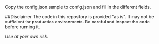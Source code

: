 
Copy the config.json.sample to config.json and fill in the different fields.

##Disclaimer
The code in this repository is provided "as is". It may not be sufficient for production environments. Be careful and inspect the code before running it.

_Use at your own risk._